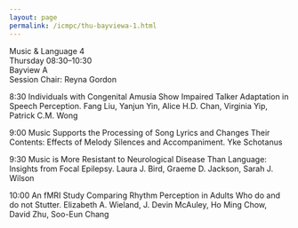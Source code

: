 ```yaml
---
layout: page
permalink: /icmpc/thu-bayviewa-1.html
---
```

Music & Language 4  
Thursday 08:30–10:30  
Bayview A  
Session Chair: Reyna Gordon

8:30 Individuals with Congenital Amusia Show Impaired Talker Adaptation in Speech Perception. Fang Liu, Yanjun Yin, Alice H.D. Chan, Virginia Yip, Patrick C.M. Wong

9:00 Music Supports the Processing of Song Lyrics and Changes Their Contents: Effects of Melody Silences and Accompaniment. Yke Schotanus

9:30 Music is More Resistant to Neurological Disease Than Language: Insights from Focal Epilepsy. Laura J. Bird, Graeme D. Jackson, Sarah J. Wilson

10:00 An fMRI Study Comparing Rhythm Perception in Adults Who do and do not Stutter. Elizabeth A. Wieland, J. Devin McAuley, Ho Ming Chow, David Zhu, Soo-Eun Chang

